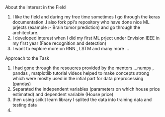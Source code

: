 About the Interest in the Field 

1) I like the field and during my free time sometimes I go through the keras documentation .I also fork ppl's repository who have done nice ML prjects (example :- Brain tumor prediction) and go through the architecture.
2) I developed interest when I did my first ML prject under Envision IEEE in my first year (Face recognition and detection)
3) I want to explore more on RNN , LSTM and many more ...

Approach to the Task 

1) I had gone through the resoucres provided by the mentors ...numpy , pandas , matplotlib tutorial videos helped to make concepts strong which were moslty used in the intial part for data preprocessing (pandas)
2) Separated the independent variables (parameters on which house price estimated) and dependent variable (House price)
3) then using scikit learn library I splited the data into training data and testing data
4) 
